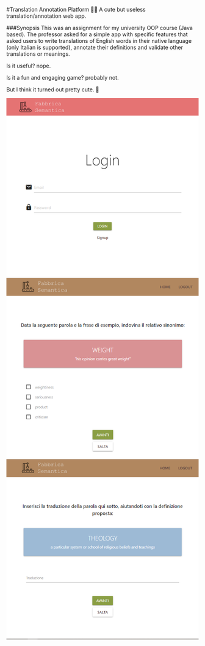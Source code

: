 #Translation Annotation Platform
✍🏻 A cute but useless translation/annotation web app.

###Synopsis
This was an assignment for my university OOP course (Java based).
The professor asked for a simple app with specific features that asked users to write translations of English words in
their native language (only Italian is supported), annotate their definitions and validate other translations or
meanings.
<p>Is it useful? nope.</p>
<p>Is it a fun and engaging game? probably not.</p>
<p>But I think it turned out pretty cute. 🎀</p>

<p>
  <img src="gallery/login.PNG" alt="Login Page">
  <img src="gallery/myAnn.PNG" alt="Example task #1">
  <img src="gallery/translAnn.PNG" alt="Example task #2">
</p>
